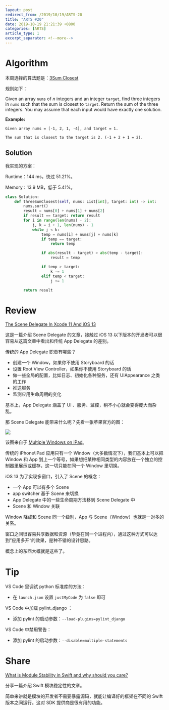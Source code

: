 ```yaml
---
layout: post
redirect_from: /2019/10/19/ARTS-20
title: "ARTS #20"
date: 2019-10-19 21:21:39 +0800
categories: [ARTS]
article_type: 1
excerpt_separator: <!--more-->
---
```



# Algorithm

本周选择的算法题是：[3Sum Closest](<https://leetcode.com/problems/3sum-closest/>)

<!--more-->

规则如下：

Given an array `nums` of *n* integers and an integer `target`, find three integers in `nums` such that the sum is closest to `target`. Return the sum of the three integers. You may assume that each input would have exactly one solution.

**Example:**

```
Given array nums = [-1, 2, 1, -4], and target = 1.

The sum that is closest to the target is 2. (-1 + 2 + 1 = 2).
```

## Solution

我实现的方案：

Runtime：144 ms，快过 51.21%。

Memory：13.9 MB，低于 5.41%。

```python
class Solution:
    def threeSumClosest(self, nums: List[int], target: int) -> int:
        nums.sort()
        result = nums[0] + nums[1] + nums[2]
        if result == target: return result
        for i in range(len(nums) - 2):
            j, k = i + 1, len(nums) - 1
            while j < k:
                temp = nums[i] + nums[j] + nums[k]
                if temp == target:
                    return temp

                if abs(result - target) > abs(temp - target):
                    result = temp

                if temp > target:
                    k -= 1
                elif temp < target:
                    j += 1

        return result
```




# Review

[The Scene Delegate In Xcode 11 And iOS 13](https://learnappmaking.com/scene-delegate-app-delegate-xcode-11-ios-13/)

这是一篇介绍 Scene Delegate 的文章，接触过 iOS 13 以下版本的开发者可以很容易从这篇文章中看出和传统 App Delegate 的差别。

传统的 App Delegate 职责有哪些？

- 创建一个 Window，如果你不使用 Storyboard 的话
- 设置 Root View Controller，如果你不使用 Storyboard 的话
- 做一些全局的配置，比如日志、初始化各种服务，还有 UIAppearance 之类的工作
- 推送服务
- 监测应用生命周期的变化

基本上，App Delegate 涵盖了 UI 、服务、监控，稍不小心就会变得庞大而杂乱。

那 Scene Delegate 能带来什么呢？先看一张苹果官方的图：

![](https://developer.apple.com/design/human-interface-guidelines/ios/images/multiwindow_2x.png)

该图来自于 [Multiple Windows on iPad](https://developer.apple.com/design/human-interface-guidelines/ios/system-capabilities/multiple-windows/)。

传统的 iPhone\iPad 应用只有一个 Window（大多数情况下），我们基本上可以把 Window 和 App 划上一个等号，如果想把某种相同类型的内容放在一个独立的控制器里展示或缓存，这一切只能在同一个 Window 里切换。

iOS 13 为了实现多窗口，引入了 Scene 的概念：

- 一个 App 可以有多个 Scene
- app switcher 基于 Scene 来切换
- App Delegate 中的一些生命周期方法移到 Scene Delegate 中
- Scene 和 Window 关联

Window 降成和 Scene 同一个级别，App 与 Scene（Window）也就是一对多的关系。

窗口之间很容易共享数据和资源（毕竟在同一个进程内），通过这种方式可以达到”应用多开“的效果，是种不错的设计思路。

概念上的东西大概就是这些了。




# Tip

VS Code 里调试 python 标准库的方法：

- 在 `launch.json` 设置 `justMyCode` 为 `false` 即可

VS Code 中加载 pylint_django ：

- 添加 pylint 的启动参数：`--load-plugins=pylint_django`

VS Code 中禁用警告：

- 添加 pylint 的启动参数：`--disable=multiple-statements`

# Share

[What is Module Stability in Swift and why should you care?](https://www.donnywals.com/what-is-module-stability-in-swift-and-why-should-you-care/?utm_campaign=iOS%2BDev%2BWeekly&utm_medium=web&utm_source=iOS%2BDev%2BWeekly%2BIssue%2B425)

分享一篇介绍 Swift 模块稳定性的文章。

简单来讲就是模块的开发者不需要暴露源码，就能让编译好的框架在不同的 Swift 版本之间运行。这对 SDK 提供商是很有用的功能。